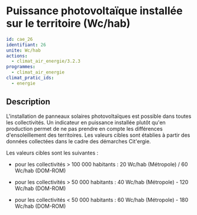# Puissance photovoltaïque installée sur le territoire (Wc/hab)
```yaml
id: cae_26
identifiant: 26
unite: Wc/hab
actions:
  - climat_air_energie/3.2.3
programmes:
  - climat_air_energie
climat_pratic_ids:
  - energie
```
## Description
L'installation de panneaux solaires photovoltaïques est possible dans toutes les collectivités. Un indicateur en puissance installée plutôt qu'en production permet de ne pas prendre en compte les différences d'ensoleillement des territoires. Les valeurs cibles sont établies à partir des données collectées dans le cadre des démarches Cit'ergie.

Les valeurs cibles sont les suivantes :

- pour les collectivités > 100 000 habitants : 20 Wc/hab (Métropole) / 60 Wc/hab (DOM-ROM)

- pour les collectivités > 50 000 habitants : 40 Wc/hab (Métropole) - 120 Wc/hab (DOM-ROM)

- pour les collectivités < 50 000 habitants : 60 Wc/hab (Métropole) - 180 Wc/hab (DOM-ROM)




